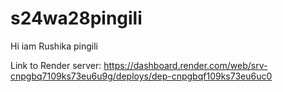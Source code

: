 # s24wa28pingili
Hi iam Rushika pingili

Link to Render server: <https://dashboard.render.com/web/srv-cnpgbq7109ks73eu6u9g/deploys/dep-cnpgbqf109ks73eu6uc0>


